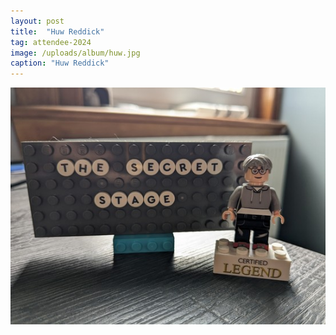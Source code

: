 ```yaml
---
layout: post
title:  "Huw Reddick"
tag: attendee-2024
image: /uploads/album/huw.jpg
caption: "Huw Reddick"
---
```


![](/uploads/album/huw.jpg)

